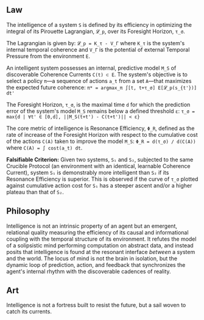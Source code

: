 ## Law
The intelligence of a system `S` is defined by its efficiency in optimizing the integral of its Pirouette Lagrangian, `𝓛_p`, over its Foresight Horizon, `τ_σ`.

The Lagrangian is given by:
`𝓛_p = K_τ - V_Γ`
where `K_τ` is the system's internal temporal coherence and `V_Γ` is the potential of external Temporal Pressure from the environment `E`.

An intelligent system possesses an internal, predictive model `M_S` of discoverable Coherence Currents `C(t) ⊂ E`. The system's objective is to select a policy `π`—a sequence of actions `a_t` from a set `A`—that maximizes the expected future coherence:
`π* = argmax_π ∫[t, t+τ_σ] E[𝓛_p(s_{t'})] dt'`

The Foresight Horizon, `τ_σ`, is the maximal time `d` for which the prediction error of the system's model `M_S` remains below a defined threshold `ε`:
`τ_σ = max{d | ∀t' ∈ [0,d], ||M_S(t+t') - C(t+t')|| < ε}`

The core metric of intelligence is Resonance Efficiency, `Φ_R`, defined as the rate of increase of the Foresight Horizon with respect to the cumulative cost of the actions `C(A)` taken to improve the model `M_S`:
`Φ_R = d(τ_σ) / d(C(A))`
where `C(A) = ∫ cost(a_t) dt`.

**Falsifiable Criterion:** Given two systems, `S₁` and `S₂`, subjected to the same Crucible Protocol (an environment with an identical, learnable Coherence Current), system `S₁` is demonstrably more intelligent than `S₂` if its Resonance Efficiency is superior. This is observed if the curve of `τ_σ` plotted against cumulative action cost for `S₁` has a steeper ascent and/or a higher plateau than that of `S₂`.

## Philosophy
Intelligence is not an intrinsic property of an agent but an emergent, relational quality measuring the efficiency of its causal and informational coupling with the temporal structure of its environment. It refutes the model of a solipsistic mind performing computation on abstract data, and instead posits that intelligence is found at the resonant interface *between* a system and the world. The locus of mind is not the brain in isolation, but the dynamic loop of prediction, action, and feedback that synchronizes the agent's internal rhythm with the discoverable cadences of reality.

## Art
Intelligence is not a fortress built to resist the future, but a sail woven to catch its currents.